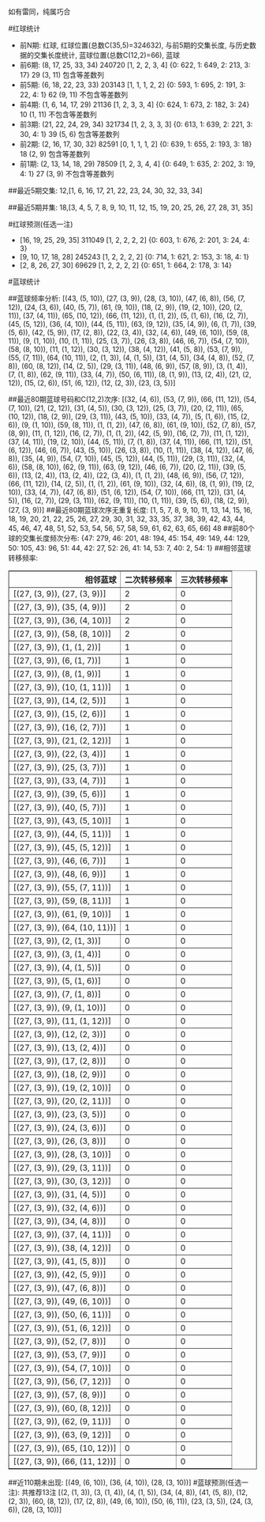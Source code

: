<!-- 
.. title: 大乐透17032期(2017-03-22)数据分析报告
.. slug: dlott-17032-2017-03-22-report
.. date: 2017-03-23 08:00:00 UTC+08:00
.. tags: Lottery
.. link: 
.. description: 
.. type: text
-->

如有雷同，纯属巧合

<!-- TEASER_END-->

#红球统计

- 前N期: 红球, 红球位置(总数C(35,5)=324632), 与前5期的交集长度, 与历史数据的交集长度统计, 蓝球位置(总数C(12,2)=66), 蓝球
- 前6期: (8, 17, 25, 33, 34) 240720 [1, 2, 2, 3, 4] {0: 622, 1: 649, 2: 213, 3: 17} 29 (3, 11) 包含等差数列
- 前5期: (6, 18, 22, 23, 33) 203143 [1, 1, 1, 2, 2] {0: 593, 1: 695, 2: 191, 3: 22, 4: 1} 62 (9, 11) 不包含等差数列
- 前4期: (1, 6, 14, 17, 29) 21136 [1, 2, 3, 3, 4] {0: 624, 1: 673, 2: 182, 3: 24} 10 (1, 11) 不包含等差数列
- 前3期: (21, 22, 24, 29, 34) 321734 [1, 2, 3, 3, 3] {0: 613, 1: 639, 2: 221, 3: 30, 4: 1} 39 (5, 6) 包含等差数列
- 前2期: (2, 16, 17, 30, 32) 82591 [0, 1, 1, 1, 2] {0: 639, 1: 655, 2: 193, 3: 18} 18 (2, 9) 包含等差数列
- 前1期: (2, 13, 14, 18, 29) 78509 [1, 2, 3, 4, 4] {0: 649, 1: 635, 2: 202, 3: 19, 4: 1} 27 (3, 9) 不包含等差数列

##最近5期交集:
12,[1, 6, 16, 17, 21, 22, 23, 24, 30, 32, 33, 34]

##最近5期并集:
18,[3, 4, 5, 7, 8, 9, 10, 11, 12, 15, 19, 20, 25, 26, 27, 28, 31, 35]

#红球预测(任选一注)

- [16, 19, 25, 29, 35] 311049 [1, 2, 2, 2, 2] {0: 603, 1: 676, 2: 201, 3: 24, 4: 3}
- [9, 10, 17, 18, 28] 245243 [1, 2, 2, 2, 2] {0: 714, 1: 621, 2: 153, 3: 18, 4: 1}
- [2, 8, 26, 27, 30] 69629 [1, 2, 2, 2, 2] {0: 651, 1: 664, 2: 178, 3: 14}

#蓝球统计

##蓝球频率分析:
[(43, (5, 10)), (27, (3, 9)), (28, (3, 10)), (47, (6, 8)), (56, (7, 12)), (24, (3, 6)), (40, (5, 7)), (61, (9, 10)), (18, (2, 9)), (19, (2, 10)), (20, (2, 11)), (37, (4, 11)), (65, (10, 12)), (66, (11, 12)), (1, (1, 2)), (5, (1, 6)), (16, (2, 7)), (45, (5, 12)), (36, (4, 10)), (44, (5, 11)), (63, (9, 12)), (35, (4, 9)), (6, (1, 7)), (39, (5, 6)), (42, (5, 9)), (17, (2, 8)), (22, (3, 4)), (32, (4, 6)), (49, (6, 10)), (59, (8, 11)), (9, (1, 10)), (10, (1, 11)), (25, (3, 7)), (26, (3, 8)), (46, (6, 7)), (54, (7, 10)), (58, (8, 10)), (11, (1, 12)), (30, (3, 12)), (38, (4, 12)), (41, (5, 8)), (53, (7, 9)), (55, (7, 11)), (64, (10, 11)), (2, (1, 3)), (4, (1, 5)), (31, (4, 5)), (34, (4, 8)), (52, (7, 8)), (60, (8, 12)), (14, (2, 5)), (29, (3, 11)), (48, (6, 9)), (57, (8, 9)), (3, (1, 4)), (7, (1, 8)), (62, (9, 11)), (33, (4, 7)), (50, (6, 11)), (8, (1, 9)), (13, (2, 4)), (21, (2, 12)), (15, (2, 6)), (51, (6, 12)), (12, (2, 3)), (23, (3, 5))]

##最近80期蓝球号码和C(12,2)次序:
 [(32, (4, 6)), (53, (7, 9)), (66, (11, 12)), (54, (7, 10)), (21, (2, 12)), (31, (4, 5)), (30, (3, 12)), (25, (3, 7)), (20, (2, 11)), (65, (10, 12)), (18, (2, 9)), (29, (3, 11)), (43, (5, 10)), (33, (4, 7)), (5, (1, 6)), (15, (2, 6)), (9, (1, 10)), (59, (8, 11)), (1, (1, 2)), (47, (6, 8)), (61, (9, 10)), (52, (7, 8)), (57, (8, 9)), (11, (1, 12)), (16, (2, 7)), (1, (1, 2)), (42, (5, 9)), (16, (2, 7)), (11, (1, 12)), (37, (4, 11)), (19, (2, 10)), (44, (5, 11)), (7, (1, 8)), (37, (4, 11)), (66, (11, 12)), (51, (6, 12)), (46, (6, 7)), (43, (5, 10)), (26, (3, 8)), (10, (1, 11)), (38, (4, 12)), (47, (6, 8)), (35, (4, 9)), (54, (7, 10)), (45, (5, 12)), (44, (5, 11)), (29, (3, 11)), (32, (4, 6)), (58, (8, 10)), (62, (9, 11)), (63, (9, 12)), (46, (6, 7)), (20, (2, 11)), (39, (5, 6)), (13, (2, 4)), (13, (2, 4)), (22, (3, 4)), (1, (1, 2)), (48, (6, 9)), (56, (7, 12)), (66, (11, 12)), (14, (2, 5)), (1, (1, 2)), (61, (9, 10)), (32, (4, 6)), (8, (1, 9)), (19, (2, 10)), (33, (4, 7)), (47, (6, 8)), (51, (6, 12)), (54, (7, 10)), (66, (11, 12)), (31, (4, 5)), (16, (2, 7)), (29, (3, 11)), (62, (9, 11)), (10, (1, 11)), (39, (5, 6)), (18, (2, 9)), (27, (3, 9))]
##最近80期蓝球次序无重复长度:
 [1, 5, 7, 8, 9, 10, 11, 13, 14, 15, 16, 18, 19, 20, 21, 22, 25, 26, 27, 29, 30, 31, 32, 33, 35, 37, 38, 39, 42, 43, 44, 45, 46, 47, 48, 51, 52, 53, 54, 56, 57, 58, 59, 61, 62, 63, 65, 66] 48
##前80个球的交集长度频次分布:
{47: 279, 46: 201, 48: 194, 45: 154, 49: 149, 44: 129, 50: 105, 43: 96, 51: 44, 42: 27, 52: 26, 41: 14, 53: 7, 40: 2, 54: 1}
##相邻蓝球转移频率:
 <table border="1" class="table table-striped dataframe">
  <thead>
    <tr style="text-align: right;">
      <th>相邻蓝球</th>
      <th>二次转移频率</th>
      <th>三次转移频率</th>
    </tr>
  </thead>
  <tbody>
    <tr>
      <td>[(27, (3, 9)), (27, (3, 9))]</td>
      <td>2</td>
      <td>0</td>
    </tr>
    <tr>
      <td>[(27, (3, 9)), (35, (4, 9))]</td>
      <td>2</td>
      <td>0</td>
    </tr>
    <tr>
      <td>[(27, (3, 9)), (36, (4, 10))]</td>
      <td>2</td>
      <td>0</td>
    </tr>
    <tr>
      <td>[(27, (3, 9)), (58, (8, 10))]</td>
      <td>2</td>
      <td>0</td>
    </tr>
    <tr>
      <td>[(27, (3, 9)), (1, (1, 2))]</td>
      <td>1</td>
      <td>0</td>
    </tr>
    <tr>
      <td>[(27, (3, 9)), (6, (1, 7))]</td>
      <td>1</td>
      <td>0</td>
    </tr>
    <tr>
      <td>[(27, (3, 9)), (8, (1, 9))]</td>
      <td>1</td>
      <td>0</td>
    </tr>
    <tr>
      <td>[(27, (3, 9)), (10, (1, 11))]</td>
      <td>1</td>
      <td>0</td>
    </tr>
    <tr>
      <td>[(27, (3, 9)), (14, (2, 5))]</td>
      <td>1</td>
      <td>0</td>
    </tr>
    <tr>
      <td>[(27, (3, 9)), (15, (2, 6))]</td>
      <td>1</td>
      <td>0</td>
    </tr>
    <tr>
      <td>[(27, (3, 9)), (16, (2, 7))]</td>
      <td>1</td>
      <td>0</td>
    </tr>
    <tr>
      <td>[(27, (3, 9)), (21, (2, 12))]</td>
      <td>1</td>
      <td>0</td>
    </tr>
    <tr>
      <td>[(27, (3, 9)), (22, (3, 4))]</td>
      <td>1</td>
      <td>0</td>
    </tr>
    <tr>
      <td>[(27, (3, 9)), (25, (3, 7))]</td>
      <td>1</td>
      <td>0</td>
    </tr>
    <tr>
      <td>[(27, (3, 9)), (33, (4, 7))]</td>
      <td>1</td>
      <td>0</td>
    </tr>
    <tr>
      <td>[(27, (3, 9)), (39, (5, 6))]</td>
      <td>1</td>
      <td>0</td>
    </tr>
    <tr>
      <td>[(27, (3, 9)), (40, (5, 7))]</td>
      <td>1</td>
      <td>0</td>
    </tr>
    <tr>
      <td>[(27, (3, 9)), (43, (5, 10))]</td>
      <td>1</td>
      <td>0</td>
    </tr>
    <tr>
      <td>[(27, (3, 9)), (44, (5, 11))]</td>
      <td>1</td>
      <td>0</td>
    </tr>
    <tr>
      <td>[(27, (3, 9)), (45, (5, 12))]</td>
      <td>1</td>
      <td>0</td>
    </tr>
    <tr>
      <td>[(27, (3, 9)), (46, (6, 7))]</td>
      <td>1</td>
      <td>0</td>
    </tr>
    <tr>
      <td>[(27, (3, 9)), (48, (6, 9))]</td>
      <td>1</td>
      <td>0</td>
    </tr>
    <tr>
      <td>[(27, (3, 9)), (55, (7, 11))]</td>
      <td>1</td>
      <td>0</td>
    </tr>
    <tr>
      <td>[(27, (3, 9)), (59, (8, 11))]</td>
      <td>1</td>
      <td>0</td>
    </tr>
    <tr>
      <td>[(27, (3, 9)), (61, (9, 10))]</td>
      <td>1</td>
      <td>0</td>
    </tr>
    <tr>
      <td>[(27, (3, 9)), (64, (10, 11))]</td>
      <td>1</td>
      <td>0</td>
    </tr>
    <tr>
      <td>[(27, (3, 9)), (2, (1, 3))]</td>
      <td>0</td>
      <td>0</td>
    </tr>
    <tr>
      <td>[(27, (3, 9)), (3, (1, 4))]</td>
      <td>0</td>
      <td>0</td>
    </tr>
    <tr>
      <td>[(27, (3, 9)), (4, (1, 5))]</td>
      <td>0</td>
      <td>0</td>
    </tr>
    <tr>
      <td>[(27, (3, 9)), (5, (1, 6))]</td>
      <td>0</td>
      <td>0</td>
    </tr>
    <tr>
      <td>[(27, (3, 9)), (7, (1, 8))]</td>
      <td>0</td>
      <td>0</td>
    </tr>
    <tr>
      <td>[(27, (3, 9)), (9, (1, 10))]</td>
      <td>0</td>
      <td>0</td>
    </tr>
    <tr>
      <td>[(27, (3, 9)), (11, (1, 12))]</td>
      <td>0</td>
      <td>0</td>
    </tr>
    <tr>
      <td>[(27, (3, 9)), (12, (2, 3))]</td>
      <td>0</td>
      <td>0</td>
    </tr>
    <tr>
      <td>[(27, (3, 9)), (13, (2, 4))]</td>
      <td>0</td>
      <td>0</td>
    </tr>
    <tr>
      <td>[(27, (3, 9)), (17, (2, 8))]</td>
      <td>0</td>
      <td>0</td>
    </tr>
    <tr>
      <td>[(27, (3, 9)), (18, (2, 9))]</td>
      <td>0</td>
      <td>0</td>
    </tr>
    <tr>
      <td>[(27, (3, 9)), (19, (2, 10))]</td>
      <td>0</td>
      <td>0</td>
    </tr>
    <tr>
      <td>[(27, (3, 9)), (20, (2, 11))]</td>
      <td>0</td>
      <td>0</td>
    </tr>
    <tr>
      <td>[(27, (3, 9)), (23, (3, 5))]</td>
      <td>0</td>
      <td>0</td>
    </tr>
    <tr>
      <td>[(27, (3, 9)), (24, (3, 6))]</td>
      <td>0</td>
      <td>0</td>
    </tr>
    <tr>
      <td>[(27, (3, 9)), (26, (3, 8))]</td>
      <td>0</td>
      <td>0</td>
    </tr>
    <tr>
      <td>[(27, (3, 9)), (28, (3, 10))]</td>
      <td>0</td>
      <td>0</td>
    </tr>
    <tr>
      <td>[(27, (3, 9)), (29, (3, 11))]</td>
      <td>0</td>
      <td>0</td>
    </tr>
    <tr>
      <td>[(27, (3, 9)), (30, (3, 12))]</td>
      <td>0</td>
      <td>0</td>
    </tr>
    <tr>
      <td>[(27, (3, 9)), (31, (4, 5))]</td>
      <td>0</td>
      <td>0</td>
    </tr>
    <tr>
      <td>[(27, (3, 9)), (32, (4, 6))]</td>
      <td>0</td>
      <td>0</td>
    </tr>
    <tr>
      <td>[(27, (3, 9)), (34, (4, 8))]</td>
      <td>0</td>
      <td>0</td>
    </tr>
    <tr>
      <td>[(27, (3, 9)), (37, (4, 11))]</td>
      <td>0</td>
      <td>0</td>
    </tr>
    <tr>
      <td>[(27, (3, 9)), (38, (4, 12))]</td>
      <td>0</td>
      <td>0</td>
    </tr>
    <tr>
      <td>[(27, (3, 9)), (41, (5, 8))]</td>
      <td>0</td>
      <td>0</td>
    </tr>
    <tr>
      <td>[(27, (3, 9)), (42, (5, 9))]</td>
      <td>0</td>
      <td>0</td>
    </tr>
    <tr>
      <td>[(27, (3, 9)), (47, (6, 8))]</td>
      <td>0</td>
      <td>0</td>
    </tr>
    <tr>
      <td>[(27, (3, 9)), (49, (6, 10))]</td>
      <td>0</td>
      <td>0</td>
    </tr>
    <tr>
      <td>[(27, (3, 9)), (50, (6, 11))]</td>
      <td>0</td>
      <td>0</td>
    </tr>
    <tr>
      <td>[(27, (3, 9)), (51, (6, 12))]</td>
      <td>0</td>
      <td>0</td>
    </tr>
    <tr>
      <td>[(27, (3, 9)), (52, (7, 8))]</td>
      <td>0</td>
      <td>0</td>
    </tr>
    <tr>
      <td>[(27, (3, 9)), (53, (7, 9))]</td>
      <td>0</td>
      <td>0</td>
    </tr>
    <tr>
      <td>[(27, (3, 9)), (54, (7, 10))]</td>
      <td>0</td>
      <td>0</td>
    </tr>
    <tr>
      <td>[(27, (3, 9)), (56, (7, 12))]</td>
      <td>0</td>
      <td>0</td>
    </tr>
    <tr>
      <td>[(27, (3, 9)), (57, (8, 9))]</td>
      <td>0</td>
      <td>0</td>
    </tr>
    <tr>
      <td>[(27, (3, 9)), (60, (8, 12))]</td>
      <td>0</td>
      <td>0</td>
    </tr>
    <tr>
      <td>[(27, (3, 9)), (62, (9, 11))]</td>
      <td>0</td>
      <td>0</td>
    </tr>
    <tr>
      <td>[(27, (3, 9)), (63, (9, 12))]</td>
      <td>0</td>
      <td>0</td>
    </tr>
    <tr>
      <td>[(27, (3, 9)), (65, (10, 12))]</td>
      <td>0</td>
      <td>0</td>
    </tr>
    <tr>
      <td>[(27, (3, 9)), (66, (11, 12))]</td>
      <td>0</td>
      <td>0</td>
    </tr>
  </tbody>
</table>
##近110期未出现:
 [(49, (6, 10)), (36, (4, 10)), (28, (3, 10))]
#蓝球预测(任选一注):
共推荐13注
 [(2, (1, 3)), (3, (1, 4)), (4, (1, 5)), (34, (4, 8)), (41, (5, 8)), (12, (2, 3)), (60, (8, 12)), (17, (2, 8)), (49, (6, 10)), (50, (6, 11)), (23, (3, 5)), (24, (3, 6)), (28, (3, 10))]

